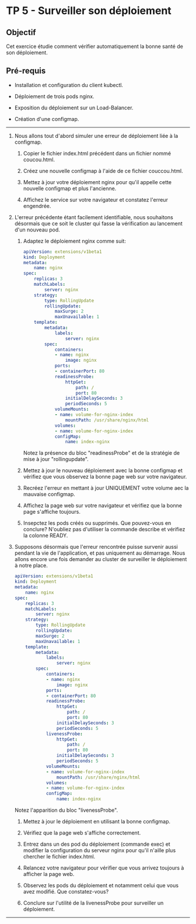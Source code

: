 # TP 5 - Surveiller son déploiement

## Objectif

Cet exercice étudie comment vérifier automatiquement la bonne santé de son déploiement.

## Pré-requis

- Installation et configuration du client kubectl.

- Déploiement de trois pods nginx.

- Exposition du déploiement sur un Load-Balancer.

- Création d'une configmap.

***

1. Nous allons tout d'abord simuler une erreur de déploiement liée à la configmap.

    1. Copier le fichier index.html précédent dans un fichier nommé coucou.html.

    1. Créez une nouvelle configmap à l'aide de ce fichier couccou.html.

    1. Mettez à jour votre déploiement nginx pour qu'il appelle cette nouvelle configmap et plus l'ancienne.

    1. Affichez le service sur votre navigateur et constatez l'erreur engendrée.

1. L'erreur précédente étant facilement identifiable, nous souhaitons désormais que ce soit le cluster qui fasse la vérification au lancement d'un nouveau pod.

    1. Adaptez le déploiement nginx comme suit:

        ```yaml
        apiVersion: extensions/v1beta1
        kind: Deployment
        metadata:
            name: nginx
        spec:
            replicas: 3
            matchLabels:
                server: nginx
            strategy:
                type: RollingUpdate
                rollingUpdate:
                    maxSurge: 2
                    maxUnavailable: 1
            template:
                metadata:
                    labels:
                        server: nginx
                spec:
                    containers:
                    - name: nginx
                        image: nginx
                    ports:
                    - containerPort: 80
                    readinessProbe:
                        httpGet:
                            path: /
                            port: 80
                        initialDelaySeconds: 3
                        periodSeconds: 5
                    volumeMounts:
                    - name: volume-for-nginx-index
                        mountPath: /usr/share/nginx/html
                    volumes:
                    - name: volume-for-nginx-index
                    configMap:
                        name: index-nginx
        ```

        Notez la présence du bloc "readinessProbe" et de la stratégie de mise à jour "rollingupdate".

    1. Mettez à jour le nouveau déploiement avec la bonne configmap et vérifiez que vous observez la bonne page web sur votre navigateur.

    1. Recréez l'erreur en mettant à jour UNIQUEMENT votre volume aec la mauvaise configmap.

    1. Affichez la page web sur votre navigateur et vérifiez que la bonne page s'affiche toujours.

    1. Insepctez les pods créés ou supprimés. Que pouvez-vous en conclure? N'oubliez pas d'utiliser la commande describe et vérifiez la colonne READY.

1. Supposons désormais que l'erreur rencontrée puisse survenir aussi pendant la vie de l'application, et pas uniquement au démarrage. Nous allons encore une fois demander au cluster de surveiller le déploiement à notre place.

    ```yaml
    apiVersion: extensions/v1beta1
    kind: Deployment
    metadata:
        name: nginx
    spec:
        replicas: 3
        matchLabels:
            server: nginx
        strategy:
            type: RollingUpdate
            rollingUpdate:
            maxSurge: 2
            maxUnavailable: 1
        template:
            metadata:
                labels:
                    server: nginx
            spec:
                containers:
                - name: nginx
                    image: nginx
                ports:
                - containerPort: 80
                readinessProbe:
                    httpGet:
                        path: /
                        port: 80
                    initialDelaySeconds: 3
                    periodSeconds: 5
                livenessProbe:
                    httpGet:
                        path: /
                        port: 80
                    initialDelaySeconds: 3
                    periodSeconds: 5
                volumeMounts:
                - name: volume-for-nginx-index
                    mountPath: /usr/share/nginx/html
                volumes:
                - name: volume-for-nginx-index
                configMap:
                    name: index-nginx
    ```

    Notez l'apparition du bloc "livenessProbe".

    1. Mettez à jour le déploiement en utilisant la bonne configmap.

    1. Vérifiez que la page web s'affiche correctement.

    1. Entrez dans un des pod du déploiement (commande exec) et modifier la configuration du serveur nginx pour qu'il n'aille plus chercher le fichier index.html.

    1. Relancez votre navigateur pour vérifier que vous arrivez toujours à afficher la page web.

    1. Observez les pods du déploiement et notamment celui que vous avez modifié. Que constatez-vous?

    1. Conclure sur l'utilité de la livenessProbe pour surveiller un déploiement.

***
